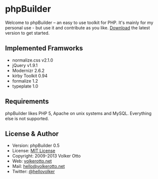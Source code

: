 # phpBuilder

Welcome to phpBuilder – an easy to use toolkit for PHP. It's mainly for my personal use - but use it and contribute as you like. [Download][download] the latest version to get started.

## Implemented Framworks

- normalize.css v2.1.0
- jQuery v1.9.1
- Modernizr 2.6.2
- kirby Toolkit 0.94
- formalize 1.2
- typeplate 1.0

## Requirements
phpBuilder likes PHP 5, Apache on unix systems and MySQL. Everything else is not supported.

## License & Author
- Version: phpBuilder 0.5
- License: [MIT License][license]
- Copyright: 2009-2013 Volker Otto
- Web: [volkerotto.net][web]
- Mail: hello@volkerotto.net
- Twitter: [@hellovolker][twitter]

[web]: http://volkerotto.net
[license]: http://opensource.org/licenses/mit-license.php
[twitter]: http://twitter.com/hellovolker
[download]: https://github.com/l4ci/phpBuilder/archive/master.zip
